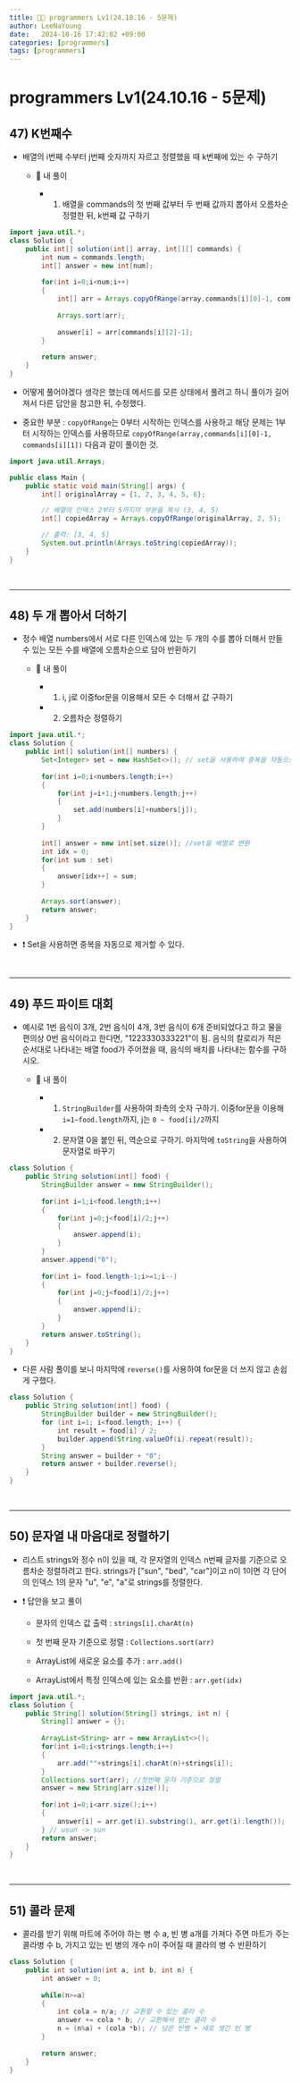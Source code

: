 ```yaml
---
title: 💪🏻 programmers Lv1(24.10.16 - 5문제)
author: LeeNaYoung
date:   2024-10-16 17:42:02 +09:00
categories: [programmers]
tags: [programmers]
---
```


# programmers Lv1(24.10.16 - 5문제)

## 47) K번째수

- 배열의 i번째 수부터 j번째 숫자까지 자르고 정렬했을 때 k번째에 있는 수 구하기

	- 📌 내 풀이
		
		- 1) 배열을 commands의 첫 번째 값부터 두 번째 값까지 뽑아서 오름차순 정렬한 뒤, k번째 값 구하기

```java
import java.util.*;
class Solution {
    public int[] solution(int[] array, int[][] commands) {
        int num = commands.length;
        int[] answer = new int[num];
        
        for(int i=0;i<num;i++)
        {
            int[] arr = Arrays.copyOfRange(array,commands[i][0]-1, commands[i][1]);
            
            Arrays.sort(arr);
            
            answer[i] = arr[commands[i][2]-1];
        }
        
        return answer;
    }
}
```

- 어떻게 풀어야겠다 생각은 했는데 메서드를 모른 상태에서 풀려고 하니 풀이가 길어져서 다른 답안을 참고한 뒤, 수정했다.

- 중요한 부분 : `copyOfRange`는 0부터 시작하는 인덱스를 사용하고 해당 문제는 1부터 시작하는 인덱스를 사용하므로 `copyOfRange(array,commands[i][0]-1, commands[i][1])` 다음과 같이 풀이한 것.

```java
import java.util.Arrays;

public class Main {
    public static void main(String[] args) {
        int[] originalArray = {1, 2, 3, 4, 5, 6};

        // 배열의 인덱스 2부터 5까지의 부분을 복사 (3, 4, 5)
        int[] copiedArray = Arrays.copyOfRange(originalArray, 2, 5);

        // 출력: [3, 4, 5]
        System.out.println(Arrays.toString(copiedArray));
    }
}

```

<br>

---

## 48) 두 개 뽑아서 더하기 

- 정수 배열 numbers에서 서로 다른 인덱스에 있는 두 개의 수를 뽑아 더해서 만들 수 있는 모든 수를 배열에 오름차순으로 담아 반환하기

	- 📌 내 풀이

		- 1) i, j로 이중for문을 이용해서 모든 수 더해서 값 구하기

		- 2) 오름차순 정렬하기

```java
import java.util.*;
class Solution {
    public int[] solution(int[] numbers) {
        Set<Integer> set = new HashSet<>(); // set을 사용하여 중복을 자동으로 제거
        
        for(int i=0;i<numbers.length;i++)
        {
            for(int j=i+1;j<numbers.length;j++)
            {
                set.add(numbers[i]+numbers[j]);
            }
        }
        
        int[] answer = new int[set.size()]; //set을 배열로 변환
        int idx = 0;
        for(int sum : set)
        {
            answer[idx++] = sum;
        }
        
        Arrays.sort(answer);
        return answer;
    }
}
```

- ❗ Set을 사용하면 중복을 자동으로 제거할 수 있다. 

<br>

---

## 49) 푸드 파이트 대회

- 예시로 1번 음식이 3개, 2번 음식이 4개, 3번 음식이 6개 준비되었다고 하고 물을 편의상 0번 음식이라고 한다면, "1223330333221"이 됨. 음식의 칼로리가 적은 순서대로 나타내는 배열 food가 주어졌을 때, 음식의 배치를 나타내는 함수를 구하시오.

	- 📌 내 풀이

		- 1) `StringBuilder`를 사용하여 좌측의 숫자 구하기. 이중for문을 이용해 `i=1~food.length`까지, j는 `0 ~ food[i]/2`까지 

		- 2) 문자열 0을 붙인 뒤, 역순으로 구하기. 마지막에 `toString`을 사용하여 문자열로 바꾸기

```java
class Solution {
    public String solution(int[] food) {
        StringBuilder answer = new StringBuilder();
        
        for(int i=1;i<food.length;i++)
        {
            for(int j=0;j<food[i]/2;j++)
            {
                answer.append(i);
            }
        }
        answer.append("0");
        
        for(int i= food.length-1;i>=1;i--)
        {
            for(int j=0;j<food[i]/2;j++)
            {
                answer.append(i);
            }
        }
        return answer.toString();
    }
}
```

- 다른 사람 풀이를 보니 마지막에 `reverse()`를 사용하여 for문을 더 쓰지 않고 손쉽게 구했다.

```java
class Solution {
    public String solution(int[] food) {
        StringBuilder builder = new StringBuilder();
        for (int i=1; i<food.length; i++) {
            int result = food[i] / 2;
            builder.append(String.valueOf(i).repeat(result));
        }
        String answer = builder + "0";
        return answer + builder.reverse();
    }
}
```


<br>

---

## 50) 문자열 내 마음대로 정렬하기

- 리스트 strings와 정수 n이 있을 때, 각 문자열의 인덱스 n번째 글자를 기준으로 오름차순 정렬하려고 한다. strings가 ["sun", "bed", "car"]이고 n이 1이면 각 단어의 인덱스 1의 문자 "u", "e", "a"로 strings를 정렬한다.

- ❗ 답안을 보고 풀이

	- 문자의 인덱스 값 출력 : `strings[i].charAt(n)`

	- 첫 번째 문자 기준으로 정렬 : `Collections.sort(arr)`

	- ArrayList에 새로운 요소를 추가 : `arr.add()`

	- ArrayList에서 특정 인덱스에 있는 요소를 반환 : `arr.get(idx)`

```java
import java.util.*;
class Solution {
    public String[] solution(String[] strings, int n) {
        String[] answer = {};
        
        ArrayList<String> arr = new ArrayList<>();
        for(int i=0;i<strings.length;i++)
        {
            arr.add(""+strings[i].charAt(n)+strings[i]);
        }
        Collections.sort(arr); //첫번째 문자 기준으로 정렬
        answer = new String[arr.size()];
        
        for(int i=0;i<arr.size();i++)
        {
            answer[i] = arr.get(i).substring(1, arr.get(i).length());
        } // usun -> sun
        return answer;
    }
}
```


<br>

---

## 51) 콜라 문제

- 콜라를 받기 위해 마트에 주어야 하는 병 수 a, 빈 병 a개를 가져다 주면 마트가 주는 콜라병 수 b, 가지고 있는 빈 병의 개수 n이 주어질 때 콜라의 병 수 반환하기


```java
class Solution {
    public int solution(int a, int b, int n) {
        int answer = 0;
        
        while(n>=a)
        {
            int cola = n/a; // 교환할 수 있는 콜라 수
            answer += cola * b; // 교환해서 받는 콜라 수
            n = (n%a) + (cola *b); // 남은 빈병 + 새로 생긴 빈 병
        }
        
        return answer;
    }
}
```